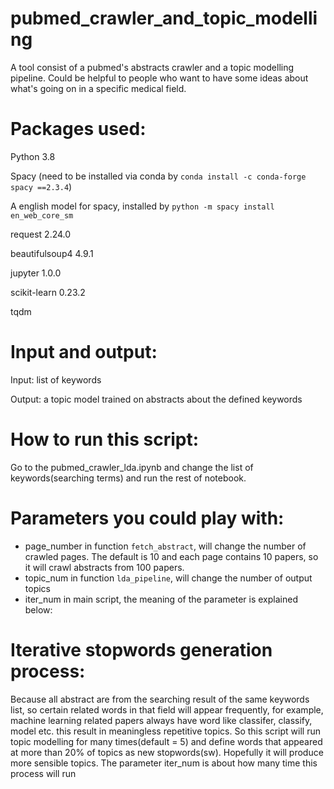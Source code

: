 # pubmed_crawler_and_topic_modelling
A tool consist of a pubmed's abstracts crawler and a topic modelling pipeline. Could be helpful to people who want to have some ideas about what's going on in a specific medical field. 
# Packages used:
Python 3.8

Spacy (need to be installed via conda by `conda install -c conda-forge spacy
==2.3.4`)

A english model for spacy, installed by `python -m spacy install en_web_core_sm`

request    2.24.0

beautifulsoup4    4.9.1

jupyter    1.0.0

scikit-learn    0.23.2

tqdm

# Input and output:
Input: list of keywords 

Output: a topic model trained on abstracts about the defined keywords

# How to run this script:
Go to the pubmed_crawler_lda.ipynb and change the list of keywords(searching terms) and run the rest of notebook.

# Parameters you could play with:
  * page_number in function `fetch_abstract`, will change the number of crawled pages. The default is 10 and each page contains 10 papers, so it will crawl abstracts from 100 papers.
  * topic_num in function `lda_pipeline`, will change the number of output topics
  * iter_num in main script, the meaning of the parameter is explained below:
  
# Iterative stopwords generation process:
Because all abstract are from the searching result of the same keywords list, so certain related words in that field will appear frequently, for example, machine learning related papers always have word like classifer, classify, model etc. this result in meaningless repetitive topics. So this script will run topic modelling for many times(default = 5) and define words that appeared at more than 20% of topics as new stopwords(sw). Hopefully it will produce more sensible topics. The parameter iter_num is about how many time this process will run
